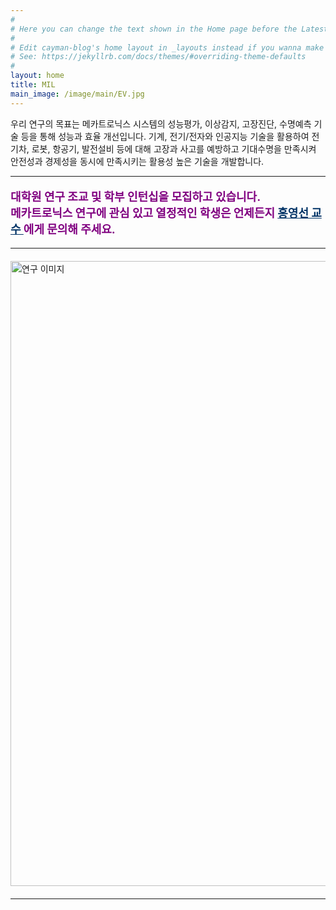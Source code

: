 ```yaml
---
#
# Here you can change the text shown in the Home page before the Latest Posts section.
#
# Edit cayman-blog's home layout in _layouts instead if you wanna make some changes
# See: https://jekyllrb.com/docs/themes/#overriding-theme-defaults
#
layout: home
title: MIL
main_image: /image/main/EV.jpg
---
```


우리 연구의 목표는 메카트로닉스 시스템의 성능평가, 이상감지, 고장진단, 수명예측 기술 등을 통해 성능과 효율 개선입니다. 기계, 전기/전자와 인공지능 기술을 활용하여 전기차, 로봇, 항공기, 발전설비 등에 대해 고장과 사고를 예방하고 기대수명을 만족시켜 안전성과 경제성을 동시에 만족시키는 활용성 높은 기술을 개발합니다. 

<hr>

<p style="color: #800080; font-size: 18px; font-weight: bold;">
대학원 연구 조교 및 학부 인턴십을 모집하고 있습니다.<br>
메카트로닉스 연구에 관심 있고 열정적인 학생은 언제든지
<a href="mailto:redysun@jbnu.ac.kr" style="color: #003366; font-weight: bold;">
홍영선 교수
</a>에게 문의해 주세요.
</p>

<hr>

<img src="/image/research/IntelEV.png" alt="연구 이미지" style="width: 1000px; display: block; margin: 20px auto;" />

<hr>
